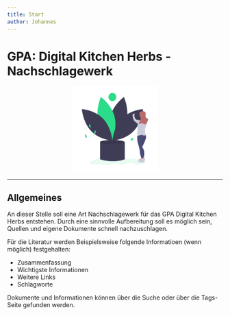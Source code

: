 ```yaml
---
title: Start
author: Johannes
---
```


# GPA: Digital Kitchen Herbs - Nachschlagewerk

<p align="center">
  <a href="" rel="noopener">
 <img width=200px height=200px src="https://github.com/Bettlaken/K_H_Pictures/blob/master/undraw_Gardening.png" alt="Project logo"></a>
</p>

---

## Allgemeines

An dieser Stelle soll eine Art Nachschlagewerk für das GPA Digital Kitchen Herbs entstehen.
Durch eine sinnvolle Aufbereitung soll es möglich sein, Quellen und eigene Dokumente schnell nachzuschlagen.

Für die Literatur werden Beispielsweise folgende Informatioen (wenn möglich) festgehalten:

- Zusammenfassung
- Wichtigste Informationen
- Weitere Links
- Schlagworte

Dokumente und Informationen können über die Suche oder über die Tags-Seite gefunden werden.